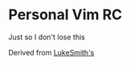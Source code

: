 # Personal Vim RC

Just so I don't lose this

Derived from [ LukeSmith's ]( https://github.com/LukeSmithxyz )
